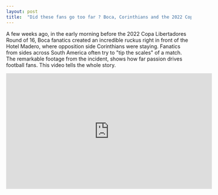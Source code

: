 ```yaml
---
layout: post
title:  "Did these fans go too far ? Boca, Corinthians and the 2022 Copa Libertadores"
---
```

A few weeks ago, in the early morning before the 2022 Copa Libertadores Round of 16, Boca fanatics created
an incredible ruckus right in front of the Hotel Madero, where opposition side Corinthians were staying. 
Fanatics from sides across South America often try to "tip the scales" of a match.
The remarkable footage from the incident, shows how far passion drives football fans.
This video tells the whole story.

<iframe width="560" height="315" src="https://www.youtube.com/watch?v=G4mnw51Z02g" frameborder="0" allow="autoplay; encrypted-media" allowfullscreen>
